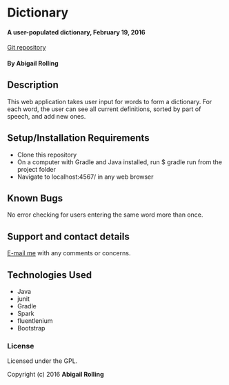 # Dictionary

#### A user-populated dictionary, February 19, 2016
[Git repository](https://github.com/arolling/java-dictionary)

#### By Abigail Rolling

## Description

This web application takes user input for words to form a dictionary. For each word, the user can see all current definitions, sorted by part of speech, and add new ones.

## Setup/Installation Requirements

* Clone this repository
* On a computer with Gradle and Java installed, run $ gradle run from the project folder
* Navigate to localhost:4567/ in any web browser

## Known Bugs

No error checking for users entering the same word more than once.

## Support and contact details

[E-mail me](mailto:arolling@gmail.com) with any comments or concerns.

## Technologies Used

* Java
* junit
* Gradle
* Spark
* fluentlenium
* Bootstrap

### License

Licensed under the GPL.

Copyright (c) 2016 **Abigail Rolling**
